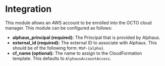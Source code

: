 # Integration
This module allows an AWS account to be enrolled into the OCTO cloud manager. This module can be configured as follows:

- **alphaus_principal (required):** The Principal that is provided by Alphaus.
- **external_id (required):** The external ID to associate with Alphaus. This should be of the following form: `MSP-{alpha}`.
- **cf_name (optional):** The name to assign to the CloudFormation template. This defaults to `AlphausAccountAccess`.
